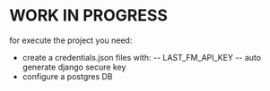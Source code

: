 # WORK IN PROGRESS

for execute the project you need: 
- create a credentials.json files with:
-- LAST_FM_API_KEY
-- auto generate django secure key
- configure a postgres DB
